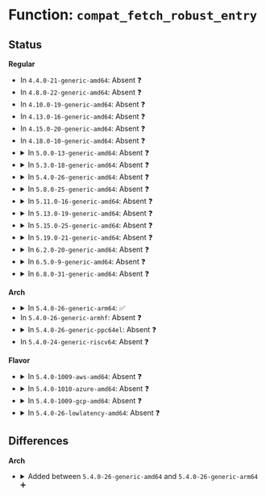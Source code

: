 # Function: <code>compat_fetch_robust_entry</code>

## Status
<b>Regular</b>
<ul>
<li>
In <code>4.4.0-21-generic-amd64</code>: Absent ❓
</li>
<li>
In <code>4.8.0-22-generic-amd64</code>: Absent ❓
</li>
<li>
In <code>4.10.0-19-generic-amd64</code>: Absent ❓
</li>
<li>
In <code>4.13.0-16-generic-amd64</code>: Absent ❓
</li>
<li>
In <code>4.15.0-20-generic-amd64</code>: Absent ❓
</li>
<li>
In <code>4.18.0-10-generic-amd64</code>: Absent ❓
</li>
<li>
<details>
<summary>In <code>5.0.0-13-generic-amd64</code>: Absent ❓</summary>

```json
{
  "name": "compat_fetch_robust_entry",
  "collision_type": "Unique Static",
  "inline_type": "Full",
  "funcs": [
    {
      "addr": 18446744071580121243,
      "name": "compat_fetch_robust_entry",
      "external": false,
      "loc": "kernel/futex.c:3677",
      "file": "kernel/futex.c",
      "inline": "declared, inlined",
      "caller_inline": [
        "kernel/futex.c:compat_exit_robust_list",
        "kernel/futex.c:compat_exit_robust_list",
        "kernel/futex.c:compat_exit_robust_list"
      ],
      "caller_func": []
    }
  ],
  "symbols": []
}
```
</details>
</li>
<li>
<details>
<summary>In <code>5.3.0-18-generic-amd64</code>: Absent ❓</summary>

```json
{
  "name": "compat_fetch_robust_entry",
  "collision_type": "Unique Static",
  "inline_type": "Full",
  "funcs": [
    {
      "addr": 18446744071580166174,
      "name": "compat_fetch_robust_entry",
      "external": false,
      "loc": "kernel/futex.c:3715",
      "file": "kernel/futex.c",
      "inline": "declared, inlined",
      "caller_inline": [
        "kernel/futex.c:compat_exit_robust_list",
        "kernel/futex.c:compat_exit_robust_list",
        "kernel/futex.c:compat_exit_robust_list"
      ],
      "caller_func": []
    }
  ],
  "symbols": []
}
```
</details>
</li>
<li>
<details>
<summary>In <code>5.4.0-26-generic-amd64</code>: Absent ❓</summary>

```json
{
  "name": "compat_fetch_robust_entry",
  "collision_type": "Unique Static",
  "inline_type": "Full",
  "funcs": [
    {
      "addr": 18446744071580204858,
      "name": "compat_fetch_robust_entry",
      "external": false,
      "loc": "kernel/futex.c:3967",
      "file": "kernel/futex.c",
      "inline": "declared, inlined",
      "caller_inline": [
        "kernel/futex.c:futex_cleanup",
        "kernel/futex.c:futex_cleanup",
        "kernel/futex.c:futex_cleanup"
      ],
      "caller_func": []
    }
  ],
  "symbols": []
}
```
</details>
</li>
<li>
<details>
<summary>In <code>5.8.0-25-generic-amd64</code>: Absent ❓</summary>

```json
{
  "name": "compat_fetch_robust_entry",
  "collision_type": "Unique Static",
  "inline_type": "Full",
  "funcs": [
    {
      "addr": 18446744071580268894,
      "name": "compat_fetch_robust_entry",
      "external": false,
      "loc": "kernel/futex.c:3880",
      "file": "kernel/futex.c",
      "inline": "declared, inlined",
      "caller_inline": [
        "kernel/futex.c:compat_exit_robust_list",
        "kernel/futex.c:compat_exit_robust_list",
        "kernel/futex.c:compat_exit_robust_list"
      ],
      "caller_func": []
    }
  ],
  "symbols": []
}
```
</details>
</li>
<li>
<details>
<summary>In <code>5.11.0-16-generic-amd64</code>: Absent ❓</summary>

```json
{
  "name": "compat_fetch_robust_entry",
  "collision_type": "Unique Static",
  "inline_type": "Full",
  "funcs": [
    {
      "addr": 18446744071580255278,
      "name": "compat_fetch_robust_entry",
      "external": false,
      "loc": "kernel/futex.c:3806",
      "file": "kernel/futex.c",
      "inline": "declared, inlined",
      "caller_inline": [
        "kernel/futex.c:compat_exit_robust_list",
        "kernel/futex.c:compat_exit_robust_list",
        "kernel/futex.c:compat_exit_robust_list"
      ],
      "caller_func": []
    }
  ],
  "symbols": []
}
```
</details>
</li>
<li>
<details>
<summary>In <code>5.13.0-19-generic-amd64</code>: Absent ❓</summary>

```json
{
  "name": "compat_fetch_robust_entry",
  "collision_type": "Unique Static",
  "inline_type": "Full",
  "funcs": [
    {
      "addr": 18446744071580260011,
      "name": "compat_fetch_robust_entry",
      "external": false,
      "loc": "kernel/futex.c:3812",
      "file": "kernel/futex.c",
      "inline": "declared, inlined",
      "caller_inline": [
        "kernel/futex.c:compat_exit_robust_list",
        "kernel/futex.c:compat_exit_robust_list",
        "kernel/futex.c:compat_exit_robust_list"
      ],
      "caller_func": []
    }
  ],
  "symbols": []
}
```
</details>
</li>
<li>
<details>
<summary>In <code>5.15.0-25-generic-amd64</code>: Absent ❓</summary>

```json
{
  "name": "compat_fetch_robust_entry",
  "collision_type": "Unique Static",
  "inline_type": "Full",
  "funcs": [
    {
      "addr": 18446744071580410747,
      "name": "compat_fetch_robust_entry",
      "external": false,
      "loc": "kernel/futex.c:4049",
      "file": "kernel/futex.c",
      "inline": "declared, inlined",
      "caller_inline": [
        "kernel/futex.c:compat_exit_robust_list",
        "kernel/futex.c:compat_exit_robust_list",
        "kernel/futex.c:compat_exit_robust_list"
      ],
      "caller_func": []
    }
  ],
  "symbols": []
}
```
</details>
</li>
<li>
<details>
<summary>In <code>5.19.0-21-generic-amd64</code>: Absent ❓</summary>

```json
{
  "name": "compat_fetch_robust_entry",
  "collision_type": "Unique Static",
  "inline_type": "Full",
  "funcs": [
    {
      "addr": 18446744071580626909,
      "name": "compat_fetch_robust_entry",
      "external": false,
      "loc": "kernel/futex/core.c:841",
      "file": "kernel/futex/core.c",
      "inline": "declared, inlined",
      "caller_inline": [
        "kernel/futex/core.c:futex_cleanup",
        "kernel/futex/core.c:futex_cleanup",
        "kernel/futex/core.c:futex_cleanup"
      ],
      "caller_func": []
    }
  ],
  "symbols": []
}
```
</details>
</li>
<li>
<details>
<summary>In <code>6.2.0-20-generic-amd64</code>: Absent ❓</summary>

```json
{
  "name": "compat_fetch_robust_entry",
  "collision_type": "Unique Static",
  "inline_type": "Full",
  "funcs": [
    {
      "addr": 18446744071580892877,
      "name": "compat_fetch_robust_entry",
      "external": false,
      "loc": "kernel/futex/core.c:849",
      "file": "kernel/futex/core.c",
      "inline": "declared, inlined",
      "caller_inline": [
        "kernel/futex/core.c:futex_cleanup",
        "kernel/futex/core.c:futex_cleanup",
        "kernel/futex/core.c:futex_cleanup"
      ],
      "caller_func": []
    }
  ],
  "symbols": []
}
```
</details>
</li>
<li>
<details>
<summary>In <code>6.5.0-9-generic-amd64</code>: Absent ❓</summary>

```json
{
  "name": "compat_fetch_robust_entry",
  "collision_type": "Unique Static",
  "inline_type": "Full",
  "funcs": [
    {
      "addr": 18446744071580976733,
      "name": "compat_fetch_robust_entry",
      "external": false,
      "loc": "kernel/futex/core.c:849",
      "file": "kernel/futex/core.c",
      "inline": "declared, inlined",
      "caller_inline": [
        "kernel/futex/core.c:futex_cleanup",
        "kernel/futex/core.c:futex_cleanup",
        "kernel/futex/core.c:futex_cleanup"
      ],
      "caller_func": []
    }
  ],
  "symbols": []
}
```
</details>
</li>
<li>
<details>
<summary>In <code>6.8.0-31-generic-amd64</code>: Absent ❓</summary>

```json
{
  "name": "compat_fetch_robust_entry",
  "collision_type": "Unique Static",
  "inline_type": "Full",
  "funcs": [
    {
      "addr": 18446744071581070573,
      "name": "compat_fetch_robust_entry",
      "external": false,
      "loc": "kernel/futex/core.c:874",
      "file": "kernel/futex/core.c",
      "inline": "declared, inlined",
      "caller_inline": [
        "kernel/futex/core.c:futex_cleanup",
        "kernel/futex/core.c:futex_cleanup",
        "kernel/futex/core.c:futex_cleanup"
      ],
      "caller_func": []
    }
  ],
  "symbols": []
}
```
</details>
</li>
</ul>
<b>Arch</b>
<ul>
<li>
<details>
<summary>In <code>5.4.0-26-generic-arm64</code>: ✅</summary>

```c
int compat_fetch_robust_entry(compat_uptr_t * uentry, struct robust_list * * entry, compat_uptr_t * head, unsigned int * pi)
```

```json
{
  "name": "compat_fetch_robust_entry",
  "collision_type": "Unique Static",
  "inline_type": "No",
  "funcs": [
    {
      "addr": 18446603336491431568,
      "name": "compat_fetch_robust_entry",
      "external": false,
      "loc": "kernel/futex.c:3967",
      "file": "kernel/futex.c",
      "inline": "seen, unknown",
      "caller_inline": [],
      "caller_func": [
        "kernel/futex.c:futex_cleanup",
        "kernel/futex.c:futex_cleanup",
        "kernel/futex.c:futex_cleanup"
      ]
    }
  ],
  "symbols": [
    {
      "addr": 18446603336491431568,
      "name": "compat_fetch_robust_entry",
      "section": ".text",
      "bind": "STB_LOCAL",
      "size": 364
    }
  ]
}
```
</details>
</li>
<li>
In <code>5.4.0-26-generic-armhf</code>: Absent ❓
</li>
<li>
<details>
<summary>In <code>5.4.0-26-generic-ppc64el</code>: Absent ❓</summary>

```json
{
  "name": "compat_fetch_robust_entry",
  "collision_type": "Unique Static",
  "inline_type": "Full",
  "funcs": [
    {
      "addr": 13835058055284389616,
      "name": "compat_fetch_robust_entry",
      "external": false,
      "loc": "kernel/futex.c:3967",
      "file": "kernel/futex.c",
      "inline": "declared, inlined",
      "caller_inline": [
        "kernel/futex.c:futex_cleanup",
        "kernel/futex.c:futex_cleanup",
        "kernel/futex.c:futex_cleanup"
      ],
      "caller_func": []
    }
  ],
  "symbols": []
}
```
</details>
</li>
<li>
In <code>5.4.0-24-generic-riscv64</code>: Absent ❓
</li>
</ul>
<b>Flavor</b>
<ul>
<li>
<details>
<summary>In <code>5.4.0-1009-aws-amd64</code>: Absent ❓</summary>

```json
{
  "name": "compat_fetch_robust_entry",
  "collision_type": "Unique Static",
  "inline_type": "Full",
  "funcs": [
    {
      "addr": 18446744071580173658,
      "name": "compat_fetch_robust_entry",
      "external": false,
      "loc": "kernel/futex.c:3967",
      "file": "kernel/futex.c",
      "inline": "declared, inlined",
      "caller_inline": [
        "kernel/futex.c:futex_cleanup",
        "kernel/futex.c:futex_cleanup",
        "kernel/futex.c:futex_cleanup"
      ],
      "caller_func": []
    }
  ],
  "symbols": []
}
```
</details>
</li>
<li>
<details>
<summary>In <code>5.4.0-1010-azure-amd64</code>: Absent ❓</summary>

```json
{
  "name": "compat_fetch_robust_entry",
  "collision_type": "Unique Static",
  "inline_type": "Full",
  "funcs": [
    {
      "addr": 18446744071580118410,
      "name": "compat_fetch_robust_entry",
      "external": false,
      "loc": "kernel/futex.c:3967",
      "file": "kernel/futex.c",
      "inline": "declared, inlined",
      "caller_inline": [
        "kernel/futex.c:futex_cleanup",
        "kernel/futex.c:futex_cleanup",
        "kernel/futex.c:futex_cleanup"
      ],
      "caller_func": []
    }
  ],
  "symbols": []
}
```
</details>
</li>
<li>
<details>
<summary>In <code>5.4.0-1009-gcp-amd64</code>: Absent ❓</summary>

```json
{
  "name": "compat_fetch_robust_entry",
  "collision_type": "Unique Static",
  "inline_type": "Full",
  "funcs": [
    {
      "addr": 18446744071580165130,
      "name": "compat_fetch_robust_entry",
      "external": false,
      "loc": "kernel/futex.c:3967",
      "file": "kernel/futex.c",
      "inline": "declared, inlined",
      "caller_inline": [
        "kernel/futex.c:futex_cleanup",
        "kernel/futex.c:futex_cleanup",
        "kernel/futex.c:futex_cleanup"
      ],
      "caller_func": []
    }
  ],
  "symbols": []
}
```
</details>
</li>
<li>
<details>
<summary>In <code>5.4.0-26-lowlatency-amd64</code>: Absent ❓</summary>

```json
{
  "name": "compat_fetch_robust_entry",
  "collision_type": "Unique Static",
  "inline_type": "Full",
  "funcs": [
    {
      "addr": 18446744071580214403,
      "name": "compat_fetch_robust_entry",
      "external": false,
      "loc": "kernel/futex.c:3967",
      "file": "kernel/futex.c",
      "inline": "declared, inlined",
      "caller_inline": [
        "kernel/futex.c:futex_cleanup",
        "kernel/futex.c:futex_cleanup",
        "kernel/futex.c:futex_cleanup"
      ],
      "caller_func": []
    }
  ],
  "symbols": []
}
```
</details>
</li>
</ul>

## Differences
<b>Arch</b>
<ul>
<li>
<details>
<summary>Added between <code>5.4.0-26-generic-amd64</code> and <code>5.4.0-26-generic-arm64</code> ➕</summary>

```c
int compat_fetch_robust_entry(compat_uptr_t * uentry, struct robust_list * * entry, compat_uptr_t * head, unsigned int * pi)
```
</details>
</li>
</ul>
